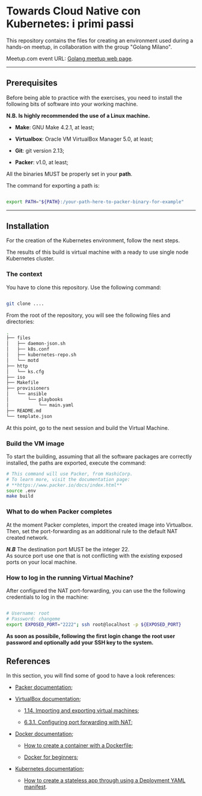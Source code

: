 # Towards Cloud Native con Kubernetes: i primi passi

This repository contains the files for creating an environment 
used during a hands-on meetup, in collaboration with 
the group "Golang Milano".

Meetup.com event URL: [Golang meetup web page](https://www.meetup.com/Golang-Milano/events/245185761/).

---

## Prerequisites

Before being able to practice with the exercises, you need 
to install the following bits of software into your working machine. 

**N.B. Is highly recommended the use of a Linux machine.**

- **Make**: GNU Make 4.2.1, at least;

- **Virtualbox**: Oracle VM VirtualBox Manager 5.0, at least;

- **Git**: git version 2.13;

- **Packer**:  v1.0, at least;

All the binaries MUST be properly set in your **path**. 


The command for exporting a path is:

```bash

export PATH="${PATH}:/your-path-here-to-packer-binary-for-example"

```

--- 


## Installation 

For the creation of the Kubernetes environment, follow the 
next steps.

The results of this build is virtual machine with a ready to use 
single node Kubernetes cluster.



### The context

You have to clone this repository. Use the following command: 

```bash

git clone ....


```

From the root of the repository, you will see the following files and directories:

```bash 
.
├── files
│   ├── daemon-json.sh
│   ├── k8s.conf
│   ├── kubernetes-repo.sh
│   └── motd
├── http
│   └── ks.cfg
├── iso
├── Makefile
├── provisioners
│   └── ansible
│       └── playbooks
│           └── main.yaml
├── README.md
└── template.json

```
At this point, go to the next session and build the Virtual Machine.

### Build the VM image


To start the building, assuming that all the software packages are
correctly installed, the paths are exported, execute the command:

```bash
# This command will use Packer, from HashiCorp. 
# To learn more, visit the documentation page:
# **https://www.packer.io/docs/index.html**
source .env
make build

```

### What to do when Packer completes

At the moment Packer completes, import the created image into Virtualbox.
Then, set the port-forwarding as an additional rule to the 
default NAT created network. 

***N.B***
The destination port MUST be the integer 22.  
As source port use one that is not conflicting 
with the existing exposed ports on your local machine.

### How to log in the running Virtual Machine?

After configured the NAT port-forwarding, you can use the 
the following credentials to log in the machine:

```bash

# Username: root
# Password: changeme
export EXPOSED_PORT="2222"; ssh root@localhost -p ${EXPOSED_PORT}

```
**As soon as possibile, following the first login 
change the root user password and optionally add your 
SSH key to the system.**

## References

In this section, you will find some of good to have a look references:

- [Packer documentation](https://www.packer.io/docs/index.html);

- [VirtualBox documentation](https://www.virtualbox.org/wiki/Documentation);

    - [1.14. Importing and exporting virtual machines](https://www.virtualbox.org/manual/ch01.html#configbasics);
    
    - [6.3.1. Configuring port forwarding with NAT](https://www.virtualbox.org/manual/ch06.html#natforward);
    
- [Docker documentation](https://docs.docker.com/v17.03/);

    - [How to create a container with a Dockerfile](https://docs.docker.com/v17.03/get-started/part2/#define-a-container-with-a-dockerfile);
    
    - [Docker for beginners](https://docker-curriculum.com/);
    
- [Kubernetes documentation](https://kubernetes.io/docs/home/);

    - [How to create a stateless app through using a Deployment YAML manifest](https://kubernetes.io/docs/tasks/run-application/run-stateless-application-deployment/).
